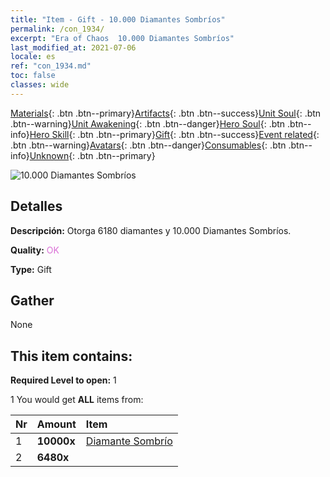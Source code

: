 ```yaml
---
title: "Item - Gift - 10.000 Diamantes Sombríos"
permalink: /con_1934/
excerpt: "Era of Chaos  10.000 Diamantes Sombríos"
last_modified_at: 2021-07-06
locale: es
ref: "con_1934.md"
toc: false
classes: wide
---
```

 [Materials](/ItemsES/){: .btn .btn--primary}[Artifacts](/ItemsES/Artifacts/){: .btn .btn--success}[Unit Soul](/ItemsES/UnitSoul/){: .btn .btn--warning}[Unit Awakening](/ItemsES/UnitAwakening/){: .btn .btn--danger}[Hero Soul](/ItemsES/HeroSoul/){: .btn .btn--info}[Hero Skill](/ItemsES/HeroSkill/){: .btn .btn--primary}[Gift](/ItemsES/Gift/){: .btn .btn--success}[Event related](/ItemsES/Events/){: .btn .btn--warning}[Avatars](/ItemsES/Avatars/){: .btn .btn--danger}[Consumables](/ItemsES/Consumables/){: .btn .btn--info}[Unknown](/ItemsES/Unknown/){: .btn .btn--primary}

 ![10.000 Diamantes Sombríos](/images/t/i_10040.png)

## Detalles
 **Descripción:** Otorga 6180 diamantes y 10.000 Diamantes Sombríos.

 **Quality:** <span style="color: #DA70D6">OK</span>

 **Type:** Gift

## Gather

  None

## This item contains:

 **Required Level to open:** 1

 1 You would get **ALL** items  from:

  | Nr | Amount |     Item    |
  |:---|:-------|:------------|
  | 1 |  **10000x** | [Diamante Sombrío](/ItemsES/con_554/) |  | 
  | 2 |  **6480x** | <i class="fas fa-gem"/> |  | 
